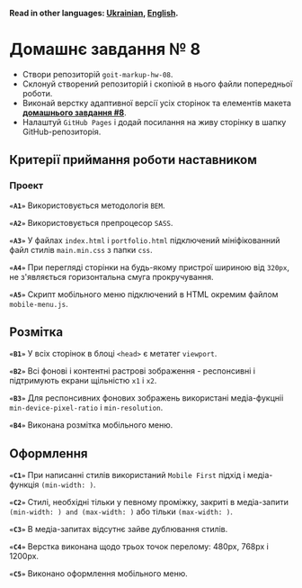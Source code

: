 **Read in other languages: [Ukrainian](README.md), [English](README.en.md).**

# Домашнє завдання № 8

- Створи репозиторій `goit-markup-hw-08`.
- Склонуй створений репозиторій і скопіюй в нього файли попередньої роботи.
- Виконай верстку адаптивної версії усіх сторінок та елементів макета
  [**домашнього завдання #8**](<https://www.figma.com/file/oTYBECAN79dXy19hzWObO4/Web-Studio-(Version-2.1)?node-id=1%3A3330>).
- Налаштуй `GitHub Pages` і додай посилання на живу сторінку в шапку
  GitHub-репозиторія.

## Критерії приймання роботи наставником

### Проект

**`«A1»`** Використовується методологія `BEM`.

**`«A2»`** Використовується препроцесор `SASS`.

**`«A3»`** У файлах `index.html` і `portfolio.html` підключений мініфікованний
файл стилів `main.min.css` з папки `css`.

**`«A4»`** При перегляді сторінки на будь-якому пристрої шириною від `320px`, не
з'являється горизонтальна смуга прокручування.

**`«A5»`** Скрипт мобільного меню підключений в HTML окремим файлом
`mobile-menu.js`.

## Розмітка

**`«B1»`** У всіх сторінок в блоці `<head>` є метатег `viewport`.

**`«B2»`** Всі фонові і контентні растрові зображення - респонсивні і
підтримують екрани щільністю `x1` і `x2`.

<!-- **`«B3»`** Для респонсивних контентних зображень використаний елемент `<img>` з
атрибутом `srcset` і дескриптором `x`. -->

**`«B3»`** Для респонсивних фонових зображень використані медіа-фукцніі
`min-device-pixel-ratio` і `min-resolution`.

**`«B4»`** Виконана розмітка мобільного меню.

## Оформлення

**`«C1»`** При написанні стилів використаний `Mobile First` підхід і
медіа-функція `(min-width: )`.

**`«C2»`** Стилі, необхідні тільки у певному проміжку, закриті в медіа-запити
`(min-width: ) and (max-width: )` або тільки `(max-width: )`.

**`«C3»`** В медіа-запитах відсутнє зайве дублювання стилів.

**`«C4»`** Верстка виконана щодо трьох точок перелому: 480px, 768px і 1200px.

**`«C5»`** Виконано оформлення мобільного меню.
